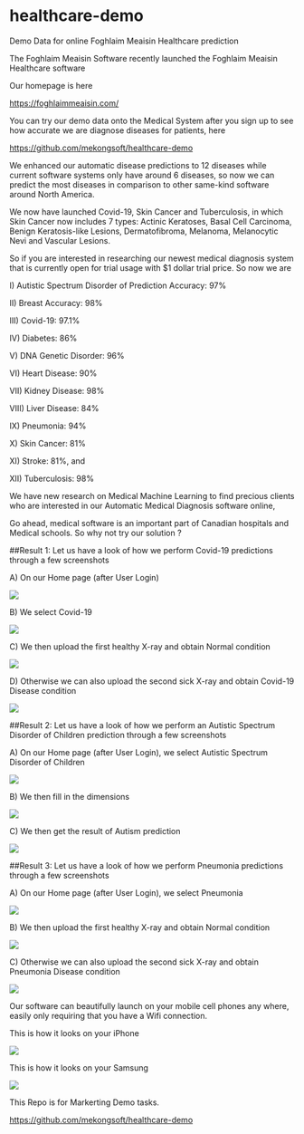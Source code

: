 # healthcare-demo
Demo Data for online Foghlaim Meaisin Healthcare prediction

The Foghlaim Meaisin Software recently launched the Foghlaim Meaisin Healthcare software

Our homepage is here

https://foghlaimmeaisin.com/

You can try our demo data onto the Medical System after you sign up to see how accurate we are diagnose diseases for patients, here

https://github.com/mekongsoft/healthcare-demo

We enhanced our automatic disease predictions to 12 diseases while current software systems only have around 6 diseases, so now we can predict the most diseases in comparison to other same-kind software around North America.

We now have launched Covid-19, Skin Cancer and Tuberculosis, in which Skin Cancer now includes 7 types: Actinic Keratoses, Basal Cell Carcinoma, Benign Keratosis-like Lesions, Dermatofibroma, Melanoma, Melanocytic Nevi and Vascular Lesions.

So if you are interested in researching our newest medical diagnosis system that is currently open for trial usage with $1 dollar trial price. So now we are 

I) Autistic Spectrum Disorder of Prediction Accuracy: 97%

II) Breast Accuracy: 98%

III) Covid-19: 97.1%

IV) Diabetes: 86%

V) DNA Genetic Disorder: 96%

VI) Heart Disease: 90%

VII) Kidney Disease: 98%

VIII) Liver Disease: 84%

IX) Pneumonia: 94%

X) Skin Cancer: 81%

XI) Stroke: 81%, and

XII) Tuberculosis: 98%

We have new research on Medical Machine Learning to find precious clients who are interested in our Automatic Medical Diagnosis software online, 

Go ahead, medical software is an important part of Canadian hospitals and Medical schools. So why not try our solution ?

##Result 1:  Let us have a look of how we perform Covid-19 predictions through a few screenshots

A) On our Home page (after User Login)

<img src="https://github.com/mekongsoft/healthcare-demo/blob/main/screenshots/homepage.png"/>

B) We select Covid-19

<img src="https://github.com/mekongsoft/healthcare-demo/blob/main/screenshots/covid191_small.png"/>

C) We then upload the first healthy X-ray and obtain Normal condition

<img src="https://github.com/mekongsoft/healthcare-demo/blob/main/screenshots/covid192_small.png"/>

D) Otherwise we can also upload the second sick X-ray and obtain Covid-19 Disease condition

<img src="https://github.com/mekongsoft/healthcare-demo/blob/main/screenshots/covid193_small.png"/>

##Result 2: Let us have a look of how we perform an Autistic Spectrum Disorder of Children prediction through a few screenshots

A) On our Home page (after User Login), we select Autistic Spectrum Disorder of Children

<img src="https://github.com/mekongsoft/healthcare-demo/blob/main/screenshots/autism1_small.png"/>

B) We then fill in the dimensions

<img src="https://github.com/mekongsoft/healthcare-demo/blob/main/screenshots/autism2_small.png"/>

C) We then get the result of Autism prediction

<img src="https://github.com/mekongsoft/healthcare-demo/blob/main/screenshots/autism4_small.png"/>

##Result 3:  Let us have a look of how we perform Pneumonia predictions through a few screenshots

A) On our Home page (after User Login), we select Pneumonia

<img src="https://github.com/mekongsoft/healthcare-demo/blob/main/screenshots/pneumonia1_small.png"/>

B) We then upload the first healthy X-ray and obtain Normal condition

<img src="https://github.com/mekongsoft/healthcare-demo/blob/main/screenshots/pneumonia5_small.png"/>

C) Otherwise we can also upload the second sick X-ray and obtain Pneumonia Disease condition

<img src="https://github.com/mekongsoft/healthcare-demo/blob/main/screenshots/pneumonia6_small.png"/>

Our software can beautifully launch on your mobile cell phones any where, easily only requiring that you have a Wifi connection.

This is how it looks on your iPhone

<img src="https://github.com/mekongsoft/healthcare-demo/blob/main/screenshots/iPhone2.png"/>

This is how it looks on your Samsung

<img src="https://github.com/mekongsoft/healthcare-demo/blob/main/screenshots/samsung.png"/>

This Repo is for Markerting Demo tasks.

https://github.com/mekongsoft/healthcare-demo

